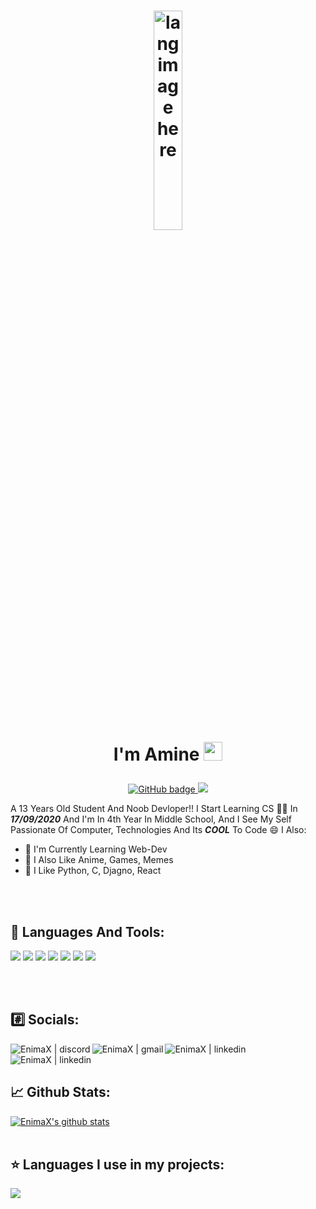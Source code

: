 # <p align="center"><img width="30%" src="https://github.com/alansmathew/alansmathew/raw/master/lang.gif" alt="lang image here" /> <br> I'm Amine <img src="https://raw.githubusercontent.com/MartinHeinz/MartinHeinz/master/wave.gif" width="30px"></p>

<p align="center">
  <a href="https://github.com/SamTheFam?tab=followers">
    <img src="https://img.shields.io/github/followers/Aniter-amine?label=Followers&logo=GitHub&style=for-the-badge" alt="GitHub badge" />
  </a>
  <a href="https://youtube.com/SamTheFam?sub_confirmation=1">
    <img src="https://komarev.com/ghpvc/?username=Aniter-amine&color=212C42" />
  </a>
</p>

A 13 Years Old Student And Noob Devloper!! I Start Learning CS 👨‍💻 In **_17/09/2020_** And I'm In 4th Year In Middle School, And I See My Self Passionate Of Computer, Technologies And Its **_COOL_** To Code 😄 I Also:
- 🎯 I'm Currently Learning Web-Dev
- 💬 I Also Like Anime, Games, Memes
- 💛 I Like Python, C, Djagno, React

<br>
<br>

## 🔧 Languages And Tools:

![](https://img.shields.io/badge/OS-Linux-informational?style=flat&logo=linux&logoColor=white&color=212C42)
![](https://img.shields.io/badge/Code-Python-informational?style=flat&logo=python&logoColor=white&color=212C42)
![](https://img.shields.io/badge/Editor-VSCode-informational?style=flat&logo=visual-studio-code&logoColor=white&color=212C42)
![](https://img.shields.io/badge/Code-C-informational?style=flat&logo=c&logoColor=white&color=212C42)
![](https://img.shields.io/badge/Code-React-informational?style=flat&logo=react&logoColor=white&color=212C42)
![](https://img.shields.io/badge/Code-Django-informational?style=flat&logo=django&logoColor=white&color=212C42)
![](https://komarev.com/ghpvc/?username=Aniter-amine&color=212C42)

<br>
<br>

## #️⃣ Socials:

[<img align="left" alt="EnimaX | discord" src="https://img.icons8.com/ios-filled/48/ffffff/discord-logo.png"/>](https://discord.com/users/603234401572225044)
[<img align="left" alt="EnimaX | gmail" src="https://img.icons8.com/48/ffffff/gmail.png">](mailto://retinaenima@gmail.com)
[<img align="left" alt="EnimaX | linkedin" src="https://img.icons8.com/48/ffffff/linkedin.png">](https://www.linkedin.com/in/amine-aniter-5859561b8/)
[<img align="left" alt="EnimaX | linkedin" src="https://img.icons8.com/48/ffffff/reddit.png">](https://www.reddit.com/user/Aniter-amine)

<br>
<br>

## 📈 Github Stats:
<a href="https://github.com/Aniter-amine/github-readme-stats">
  <img src="https://github-readme-stats.vercel.app/api?username=Aniter-amine&show_icons=true&include_all_commits=true&theme=dark&icon_color=blue" alt="EnimaX's github stats" />
</a>
<br>
<br>

## ⭐️ Languages I use in my projects:

<a href="https://github.com/Aniter-amine/github-readme-stats">
  <img src="https://github-readme-stats.vercel.app/api/top-langs/?username=Aniter-amine&layout=compact&theme=dark" />
</a>
